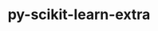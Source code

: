 ---
title: "py-scikit-learn-extra"
layout: cache
categories: [package, develop-2024-05-05]
meta: {"versions": ["0.2.0"], "compilers": ["apple-clang@=15.0.0"], "oss": ["ventura"], "platforms": ["darwin"], "targets": ["aarch64"], "stacks": ["ml-darwin-aarch64-mps", "root"], "num_specs": 1, "num_specs_by_stack": {"root": 1, "ml-darwin-aarch64-mps": 1}}
spec_details: [{"hash": "ef2kzewivntkcqvyq6avzhvhtpea3hn6", "compiler": "apple-clang@=15.0.0", "versions": ["0.2.0"], "os": "ventura", "platform": "darwin", "target": "aarch64", "variants": ["build_system=python_pip"], "stacks": ["root", "ml-darwin-aarch64-mps"], "size": "-", "tarball": "https://binaries.spack.io/develop-2024-05-05/build_cache/darwin-ventura-aarch64/apple-clang-15.0.0/py-scikit-learn-extra-0.2.0/darwin-ventura-aarch64-apple-clang-15.0.0-py-scikit-learn-extra-0.2.0-ef2kzewivntkcqvyq6avzhvhtpea3hn6.spack"}]
---